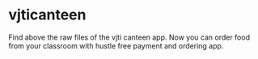 # vjticanteen
Find above the raw files of the vjti canteen app.
Now you can order food from your classroom with hustle free payment and ordering app.
